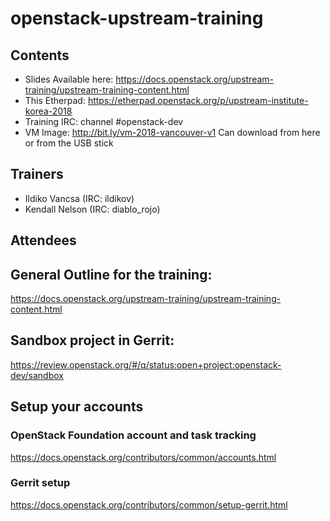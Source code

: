 # openstack-upstream-training

## Contents

* Slides Available here: https://docs.openstack.org/upstream-training/upstream-training-content.html
* This Etherpad:  https://etherpad.openstack.org/p/upstream-institute-korea-2018
* Training IRC: channel #openstack-dev
* VM Image: http://bit.ly/vm-2018-vancouver-v1  Can download from here or from the USB stick

## Trainers

* Ildiko Vancsa (IRC: ildikov)
* Kendall Nelson (IRC: diablo_rojo)

## Attendees

## General Outline for the training: 
https://docs.openstack.org/upstream-training/upstream-training-content.html

## Sandbox project in Gerrit: 

https://review.openstack.org/#/q/status:open+project:openstack-dev/sandbox

## Setup your accounts

### OpenStack Foundation account and task tracking

https://docs.openstack.org/contributors/common/accounts.html

### Gerrit setup

https://docs.openstack.org/contributors/common/setup-gerrit.html
